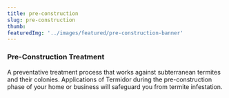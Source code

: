 ```yaml
---
title: pre-construction 
slug: pre-construction
thumb: 
featuredImg: '../images/featured/pre-construction-banner'
---
```


### Pre-Construction Treatment

A preventative treatment process that works against subterranean termites and their colonies. Applications of Termidor during the pre-construction phase of your home or business will safeguard you from termite infestation.